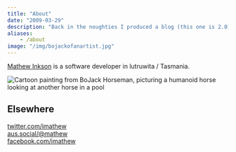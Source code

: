 ```yaml
---
title: "About"
date: "2009-03-29"
description: "Back in the noughties I produced a blog (this one is 2.0)"
aliases:
    - /about
image: "/img/bojackofanartist.jpg"
---
```


[Mathew Inkson](//www.inkson.org "Mathew Inkson") is a software developer in lutruwita / Tasmania.

![Cartoon painting from BoJack Horseman, picturing a humanoid horse looking at another horse in a pool](/img/bojackofanartist.jpg)

## Elsewhere

[twitter.com/imathew](//twitter.com/imathew "Twitter")  
[aus.social/@mathew](//aus.social/@imathew "Mastodon")  
[facebook.com/imathew](//www.facebook.com/imathew "Facebook")
